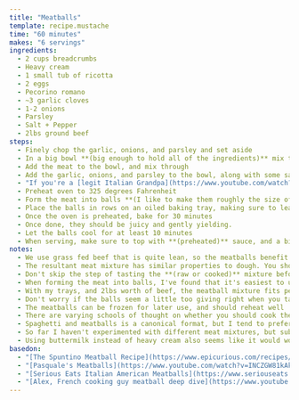 ```yaml
---
title: "Meatballs"
template: recipe.mustache
time: "60 minutes"
makes: "6 servings"
ingredients:
  - 2 cups breadcrumbs
  - Heavy cream
  - 1 small tub of ricotta
  - 2 eggs
  - Pecorino romano
  - ~3 garlic cloves
  - 1-2 onions
  - Parsley
  - Salt + Pepper
  - 2lbs ground beef
steps:
  - Finely chop the garlic, onions, and parsley and set aside
  - In a big bowl **(big enough to hold all of the ingredients)** mix the heavy cream with the breadcrumbs, pecorino, ricotta, and eggs, adjusting the amount of cream/ ricotta to achieve the desired consistency in the mixture
  - Add the meat to the bowl, and mix through
  - Add the garlic, onions, and parsley to the bowl, along with some salt and pepper, and mix through
  - "If you're a [legit Italian Grandpa](https://www.youtube.com/watch?v=INCZGW81kAk), taste the raw mixture to ensure it is properly seasoned **(if you aren't that legit, you can take a small amount of the mixture out, cook it quickly in a pan, and taste that)**"
  - Preheat oven to 325 degrees Fahrenheit
  - Form the meat into balls **(I like to make them roughly the size of a lacrosse ball)**
  - Place the balls in rows on an oiled baking tray, making sure to leave a little space in between each one.
  - Once the oven is preheated, bake for 30 minutes
  - Once done, they should be juicy and gently yielding.
  - Let the balls cool for at least 10 minutes
  - When serving, make sure to top with **(preheated)** sauce, and a big mound of grated parmesan or pecorino.
notes:
  - We use grass fed beef that is quite lean, so the meatballs benefit from the extra fat of the ricotta and heavy cream. If you're using fattier meat, you can adjust accordingly
  - The resultant meat mixture has similar properties to dough. You should play with how "wet" it is to get meatballs to your liking. Too wet, and it's liable to fall apart... too dry, and your balls won't be juicy and silky smooth
  - Don't skip the step of tasting the **(raw or cooked)** mixture before proceeding with forming and cooking the meatballs. Since we're not being super precise with our ingredients, it's difficult to gauge the proper amount of seasoning without tasting it.
  - When forming the meat into balls, I've found that it's easiest to use a spoon as a scoop, scoop the meat into my hand, and then roll it between my palms, never applying too much pressure. This is when you know if you got the consistency right, because the meat "dough" should be sticky and pliant enough that it is easy to roll into a ball without much pressure, and hold it's shape on its own
  - With my trays, and 2lbs worth of beef, the meatball mixture fits perfectly on a single oven tray
  - Don't worry if the balls seem a little too giving right when you take them out of the oven. After about 10 minutes of cooling, they will firm up.
  - The meatballs can be frozen for later use, and should reheat well
  - There are varying schools of thought on whether you should cook the meatballs in the sauce you'll be serving them in **(after the oven cook)** or not. It seems to me that cooking them in the sauce results in a less juicy meatball **(since the juices leak out into the sauce)**, but a more flavorful sauce.
  - Spaghetti and meatballs is a canonical format, but I tend to prefer the meatballs with just sauce and cheese, and a side of toasted bread or salad.
  - So far I haven't experimented with different meat mixtures, but substituting some of the beef for pork seems like it would work well.
  - Using buttermilk instead of heavy cream also seems like it would work well, and add a nice flavor note.
basedon:
  - "[The Spuntino Meatball Recipe](https://www.epicurious.com/recipes/food/views/meatballs-the-spuntino-way-360130)"
  - "[Pasquale's Meatballs](https://www.youtube.com/watch?v=INCZGW81kAk)"
  - "[Serious Eats Italian American Meatballs](https://www.seriouseats.com/how-to-make-the-best-italian-american-meatballs-in-red-tomato-sauce)"
  - "[Alex, French cooking guy meatball deep dive](https://www.youtube.com/watch?v=1i2vpUBsMqk)"
---
```

